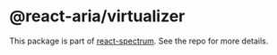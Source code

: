 # @react-aria/virtualizer

This package is part of [react-spectrum](https://github.com/watheia/rsp-kit). See the repo for more details.
